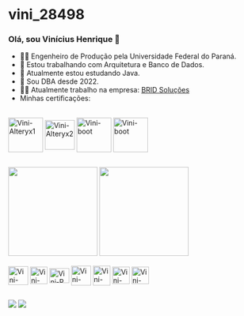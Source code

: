 # vini_28498
### Olá, sou Vinícius Henrique 👋

- 👷‍♂️ Engenheiro de Produção pela Universidade Federal do Paraná.
- 🔭 Estou trabalhando com Arquitetura e Banco de Dados.
- 🌱 Atualmente estou estudando Java.
- 📅 Sou DBA desde 2022.
- 👨‍💻 Atualmente trabalho na empresa: <a href="https://bridsolucoes.com.br/" target="_blank">BRID Soluções</a>
- Minhas certificações:
<div style="display: inline_block"><br>
 <img align="center" alt="Vini-Alteryx1" height="70" width="70" src="https://user-images.githubusercontent.com/63620777/224372153-7ace702b-8053-46c4-8410-7ccfd5b53e9d.jpg">
 <img align="center" alt="Vini-Alteryx2" height="60" width="60" src="https://user-images.githubusercontent.com/63620777/224351955-06eb27ff-42c4-40b9-a1dd-ac2a48120c7a.jpg">
 <img align="center" alt="Vini-boot" height="70" width="70" src="https://user-images.githubusercontent.com/63620777/224344768-627c075b-1b40-4e86-801a-a996dba80481.png">
 <img align="center" alt="Vini-boot" height="70" width="70" src="https://user-images.githubusercontent.com/63620777/224350723-a40ea954-5e07-4aac-9c30-5cb842f1e741.png">




##

<div>
  <img height="180em" src="https://github-readme-stats.vercel.app/api?username=Vini28498&show_icons=true&theme=highcontrast&include_all_commits=true&count_private=true"/>
  <img height="180em" src="https://github-readme-stats.vercel.app/api/top-langs/?username=Vini28498&layout=compact&langs_count=7&theme=highcontrast"/>
</div>

<div style="display: inline_block"><br>
  <img align="center" alt="Vini-SQL" height="38" width="40" src="https://user-images.githubusercontent.com/63620777/224332451-8b3ed1ef-8ba4-498c-b5f6-16d08794d5cf.png">
  <img align="center" alt="Vini-Python" height="35" width="35" src="https://user-images.githubusercontent.com/63620777/224333133-ea8a2b40-c71e-4177-899c-0f99b637f2d5.png">
  <img align="center" alt="Vini-R" height="30" width="40" src="https://user-images.githubusercontent.com/63620777/224334199-3d4faf1f-dc76-48c3-a0e3-368222997edf.png">
  <img align="center" alt="Vini-Java" height="40" width="40" src="https://user-images.githubusercontent.com/63620777/224347533-098a906c-b1a1-42e9-b6c8-ef349886cb08.png">
  <img align="center" alt="Vini-Redshift" height="40" width="35" src="https://user-images.githubusercontent.com/63620777/224345597-370ccd3a-3ed6-4a4b-8240-e528b28cbf61.png">
  <img align="center" alt="Vini-Postgre" height="35" width="35" src="https://user-images.githubusercontent.com/63620777/224339778-b8434487-8f21-4ad8-be37-606f3b323f20.png">
 <img align="center" alt="Vini-alteryx" height="35" width="35" src="https://user-images.githubusercontent.com/63620777/224347280-3c71cdf3-1dbd-45c9-a3b6-bef5e62d75fc.png">
</div>

 ##

<div>
    <a href="https://www.instagram.com/orickylopes" target="_blank"><img src="https://img.shields.io/badge/-Instagram-%23E4405F?style=for-the-badge&logo=instagram&logoColor=white" target="_blank"></a>
    <a href="https://www.linkedin.com/in/vin%C3%ADcius-henrique-oliveira-b29991160" target="_blank"><img src="https://img.shields.io/badge/-LinkedIn-%230077B5?style=for-the-badge&logo=linkedin&logoColor=white" target="_blank"></a>
</div>

